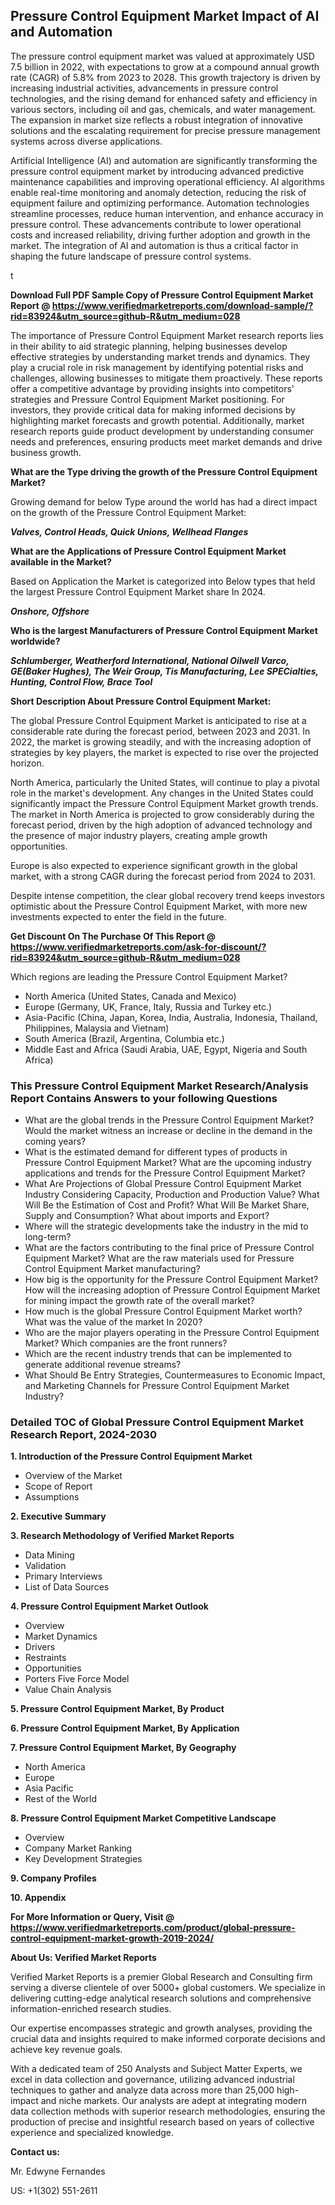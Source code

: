 <h2>Pressure Control Equipment Market Impact of AI and Automation</h2><p>The pressure control equipment market was valued at approximately USD 7.5 billion in 2022, with expectations to grow at a compound annual growth rate (CAGR) of 5.8% from 2023 to 2028. This growth trajectory is driven by increasing industrial activities, advancements in pressure control technologies, and the rising demand for enhanced safety and efficiency in various sectors, including oil and gas, chemicals, and water management. The expansion in market size reflects a robust integration of innovative solutions and the escalating requirement for precise pressure management systems across diverse applications.</p><p>Artificial Intelligence (AI) and automation are significantly transforming the pressure control equipment market by introducing advanced predictive maintenance capabilities and improving operational efficiency. AI algorithms enable real-time monitoring and anomaly detection, reducing the risk of equipment failure and optimizing performance. Automation technologies streamline processes, reduce human intervention, and enhance accuracy in pressure control. These advancements contribute to lower operational costs and increased reliability, driving further adoption and growth in the market. The integration of AI and automation is thus a critical factor in shaping the future landscape of pressure control systems.</p>t</p><p id="" class=""><strong>Download Full PDF Sample Copy of Pressure Control Equipment Market Report @ <a href="https://www.verifiedmarketreports.com/download-sample/?rid=83924&utm_source=github-R&utm_medium=028" target="_blank">https://www.verifiedmarketreports.com/download-sample/?rid=83924&utm_source=github-R&utm_medium=028</a></strong></p><p>The importance of&nbsp;Pressure Control Equipment Market research reports lies in their ability to aid strategic planning, helping businesses develop effective strategies by understanding market trends and dynamics. They play a crucial role in risk management by identifying potential risks and challenges, allowing businesses to mitigate them proactively. These reports offer a competitive advantage by providing insights into competitors' strategies and Pressure Control Equipment Market positioning. For investors, they provide critical data for making informed decisions by highlighting market forecasts and growth potential. Additionally, market research reports guide product development by understanding consumer needs and preferences, ensuring products meet market demands and drive business growth.</p><p><strong>What are the&nbsp;Type driving the growth of the Pressure Control Equipment Market?</strong></p><p id="" class="">Growing demand for below Type around the world has had a direct impact on the growth of the Pressure Control Equipment Market:</p><em><strong>Valves, Control Heads, Quick Unions, Wellhead Flanges</strong></em></p><strong>What are the&nbsp;Applications&nbsp;of Pressure Control Equipment Market available in the Market?</strong></p><p id="" class="">Based on Application the Market is categorized into Below types that held the largest Pressure Control Equipment Market share In 2024.</p><em><strong>Onshore, Offshore</strong></em></p><strong>Who is the largest Manufacturers of Pressure Control Equipment Market worldwide?</strong></p><p><em><strong>Schlumberger, Weatherford International, National Oilwell Varco, GE(Baker Hughes), The Weir Group, Tis Manufacturing, Lee SPECialties, Hunting, Control Flow, Brace Tool</strong></em></p><p id="" class=""><strong>Short Description About Pressure Control Equipment Market:</strong></p><p>The global Pressure Control Equipment Market is anticipated to rise at a considerable rate during the forecast period, between 2023 and 2031. In 2022, the market is growing steadily, and with the increasing adoption of strategies by key players, the market is expected to rise over the projected horizon.</p><p>North America, particularly the United States, will continue to play a pivotal role in the market's development. Any changes in the United States could significantly impact the Pressure Control Equipment Market growth trends. The market in North America is projected to grow considerably during the forecast period, driven by the high adoption of advanced technology and the presence of major industry players, creating ample growth opportunities.</p><p>Europe is also expected to experience significant growth in the global market, with a strong CAGR during the forecast period from 2024 to 2031.</p><p>Despite intense competition, the clear global recovery trend keeps investors optimistic about the Pressure Control Equipment Market, with more new investments expected to enter the field in the future.</p><p id="" class=""><strong>Get Discount On The Purchase Of This Report @ <a href="https://www.verifiedmarketreports.com/ask-for-discount/?rid=83924&utm_source=github-R&utm_medium=028" target="_blank">https://www.verifiedmarketreports.com/ask-for-discount/?rid=83924&utm_source=github-R&utm_medium=028</a></strong></p>Which regions are leading the Pressure Control Equipment Market?</p><ul><li>North America (United States, Canada and Mexico)</li><li>Europe (Germany, UK, France, Italy, Russia and Turkey etc.)</li><li>Asia-Pacific (China, Japan, Korea, India, Australia, Indonesia, Thailand, Philippines, Malaysia and Vietnam)</li><li>South America (Brazil, Argentina, Columbia etc.)</li><li>Middle East and Africa (Saudi Arabia, UAE, Egypt, Nigeria and South Africa)</li></ul><h3 id="" class="">This Pressure Control Equipment Market Research/Analysis Report Contains Answers to your following Questions</h3><ul><li>What are the global trends in the Pressure Control Equipment Market? Would the market witness an increase or decline in the demand in the coming years?</li><li>What is the estimated demand for different types of products in Pressure Control Equipment Market? What are the upcoming industry applications and trends for the Pressure Control Equipment Market?</li><li>What Are Projections of Global Pressure Control Equipment Market Industry Considering Capacity, Production and Production Value? What Will Be the Estimation of Cost and Profit? What Will Be Market Share, Supply and Consumption? What about imports and Export?</li><li>Where will the strategic developments take the industry in the mid to long-term?</li><li>What are the factors contributing to the final price of Pressure Control Equipment Market? What are the raw materials used for Pressure Control Equipment Market manufacturing?</li><li>How big is the opportunity for the Pressure Control Equipment Market? How will the increasing adoption of Pressure Control Equipment Market for mining impact the growth rate of the overall market?</li><li>How much is the global Pressure Control Equipment Market worth? What was the value of the market In 2020?</li><li>Who are the major players operating in the Pressure Control Equipment Market? Which companies are the front runners?</li><li>Which are the recent industry trends that can be implemented to generate additional revenue streams?</li><li>What Should Be Entry Strategies, Countermeasures to Economic Impact, and Marketing Channels for Pressure Control Equipment Market Industry?</li></ul><h3 id="" class="">Detailed TOC of Global Pressure Control Equipment Market Research Report, 2024-2030</h3><p id="" class=""><strong>1. Introduction of the Pressure Control Equipment Market</strong></p><ul><li>Overview of the Market</li><li>Scope of Report</li><li>Assumptions</li></ul><p id="" class=""><strong>2. Executive Summary</strong></p><p id="" class=""><strong>3. Research Methodology of Verified Market Reports</strong></p><ul><li>Data Mining</li><li>Validation</li><li>Primary Interviews</li><li>List of Data Sources</li></ul><p id="" class=""><strong>4. Pressure Control Equipment Market Outlook</strong></p><ul><li>Overview</li><li>Market Dynamics</li><li>Drivers</li><li>Restraints</li><li>Opportunities</li><li>Porters Five Force Model</li><li>Value Chain Analysis</li></ul><p id="" class=""><strong>5. Pressure Control Equipment Market, By Product</strong></p><p id="" class=""><strong>6. Pressure Control Equipment Market, By Application</strong></p><p id="" class=""><strong>7. Pressure Control Equipment Market, By Geography</strong></p><ul><li>North America</li><li>Europe</li><li>Asia Pacific</li><li>Rest of the World</li></ul><p id="" class=""><strong>8. Pressure Control Equipment Market Competitive Landscape</strong></p><ul><li>Overview</li><li>Company Market Ranking</li><li>Key Development Strategies</li></ul><p id="" class=""><strong>9. Company Profiles</strong></p><p id="" class=""><strong>10. Appendix</strong></p><p id="" class=""><strong>For More Information or Query, Visit @ <a href="https://www.verifiedmarketreports.com/product/global-pressure-control-equipment-market-growth-2019-2024/" target="_blank">https://www.verifiedmarketreports.com/product/global-pressure-control-equipment-market-growth-2019-2024/</a></strong></p><p id="" class=""><strong>About Us: Verified Market Reports</strong></p><p id="" class="">Verified Market Reports is a premier Global Research and Consulting firm serving a diverse clientele of over 5000+ global customers. We specialize in delivering cutting-edge analytical research solutions and comprehensive information-enriched research studies.</p><p id="" class="">Our expertise encompasses strategic and growth analyses, providing the crucial data and insights required to make informed corporate decisions and achieve key revenue goals.</p><p id="" class="">With a dedicated team of 250 Analysts and Subject Matter Experts, we excel in data collection and governance, utilizing advanced industrial techniques to gather and analyze data across more than 25,000 high-impact and niche markets. Our analysts are adept at integrating modern data collection methods with superior research methodologies, ensuring the production of precise and insightful research based on years of collective experience and specialized knowledge.</p><p id="" class=""><strong>Contact us:</strong></p><p id="" class="">Mr. Edwyne Fernandes</p><p id="" class="">US: +1(302) 551-2611</p>